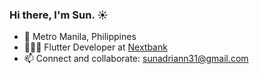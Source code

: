 ### Hi there, I'm Sun. ☀️

- 📍 Metro Manila, Philippines
- 👨🏻‍💻 Flutter Developer at [Nextbank](https://www.nextbank.ph/)
- 📫 Connect and collaborate: [sunadriann31@gmail.com](mailto:sunadriann31@gmail.com)
